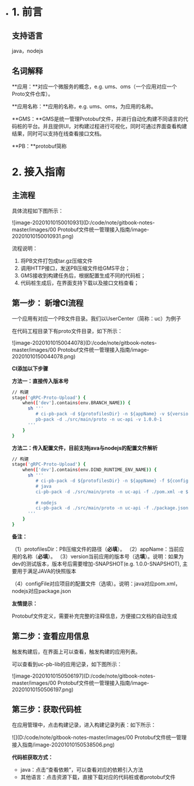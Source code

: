 - # 1. 前言

  ## 支持语言

  java，nodejs

  ## 名词解释

  **应用：**对应一个微服务的概念，e.g. ums、oms（一个应用对应一个Proto文件仓库）。

  **应用名称：**应用的名称，e.g. ums、oms，为应用的名称。

  **GMS：**GMS是统一管理Protobuf文件，并进行自动化构建不同语言的代码桩的平台。并且提供UI，对构建过程进行可视化，同时可通过界面查看构建结果，同时可以支持在线查看接口文档。

  **PB：**protobuf简称

  # 2. 接入指南

  ## 主流程

  具体流程如下图所示：

  ![image-20201010150010931](D:/code/note/gitbook-notes-master/images/00 Protobuf文件统一管理接入指南/image-20201010150010931.png)

  流程说明：

  1. 将PB文件打包成tar.gz压缩文件
  2. 调用HTTP接口，发送PB压缩文件给GMS平台；
  3. GMS接收到构建任务后，根据配置生成不同的代码桩；
  4. 代码桩生成后，在界面支持下载以及接口文档查看；

  ## 第一步： 新增CI流程

  一个应用有对应一个PB文件目录。我们以UserCenter（简称：uc）为例子

  在代码工程目录下有proto文件目录，如下所示：

  ![image-20201010150044078](D:/code/note/gitbook-notes-master/images/00 Protobuf文件统一管理接入指南/image-20201010150044078.png)

  

  **CI添加以下步骤**

  **方法一：直接传入版本号**

  ```sh
  // 构建
  stage('gRPC-Proto-Upload') {
      when(['dev'].contains(env.BRANCH_NAME)) {
        sh '''
           # ci-pb-pack -d ${protofilesDir} -n ${appName} -v ${version}
           pb-pack -d ./src/main/proto -n uc-api -v 1.0.0-1
        '''
      }
  }
  ```

  **方法二：传入配置文件，目前支持java与nodejs的配置文件解析**

  ```sh
  // 构建
  stage('gRPC-Proto-Upload') {
      when(['dev'].contains(env.DIND_RUNTIME_ENV_NAME)) {
        sh '''
           # ci-pb-pack -d ${protofilesDir} -n ${appName} -f ${configFile} -e ${env}
           # java
           ci-pb-pack -d ./src/main/proto -n uc-api -f ./pom.xml -e ${DIND_RUNTIME_ENV_NAME}
            
           # nodejs
           ci-pb-pack -d ./src/main/proto -n uc-api -f ./package.json -e ${DIND_RUNTIME_ENV_NAME}
        '''
      }
  }
  ```


  **备注：**

  （1）protofilesDir：PB压缩文件的路径（**必填**）。
  （2）appName：当前应用的名称（**必填**）。
  （3）version当前应用的版本号（选**填**）。说明：如果为dev的测试版本，版本号后需要增加-SNAPSHOT(e.g. 1.0.0-SNAPSHOT), 主要用于满足JAVA的快照版本

  （4）configFile对应项目的配置文件（选填）。说明：java对应pom.xml，nodejs对应package.json

  

  **友情提示：**

  Protobuf文件定义，需要补充完整的注释信息，方便接口文档的自动生成

  

  ## 第二步：查看应用信息

  触发构建后，在界面上可以查看，触发构建的应用列表。

  可以查看到uc-pb-lib的应用记录，如下图所示：

  ![image-20201010150506197](D:/code/note/gitbook-notes-master/images/00 Protobuf文件统一管理接入指南/image-20201010150506197.png)

  

  ## 第三步：获取代码桩

  在应用管理中，点击构建记录，进入构建记录列表：如下所示：

  ![](D:/code/note/gitbook-notes-master/images/00 Protobuf文件统一管理接入指南/image-20201010150538506.png)

  **代码桩获取方式：**

  - java：点击“查看依赖”，可以查看对应的依赖引入方法
  - 其他语言：点击资源下载，直接下载对应的代码桩或者protobuf文件